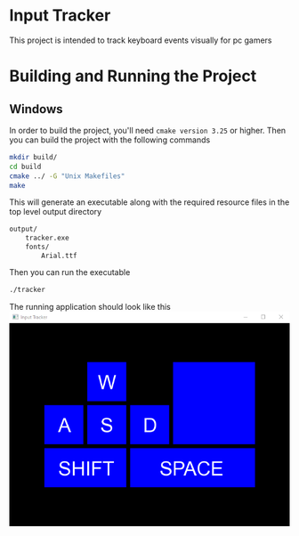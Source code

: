 # Input Tracker
This project is intended to track keyboard events visually for pc gamers

# Building and Running the Project
## Windows
In order to build the project, you'll need ```cmake version 3.25``` or higher. Then you can build the project with the following commands
```bash
mkdir build/
cd build
cmake ../ -G "Unix Makefiles"
make
```

This will generate an executable along with the required resource files in the top level output directory
```
output/
    tracker.exe
    fonts/
        Arial.ttf
```

Then you can run the executable
```bash
./tracker
```

The running application should look like this
![alt text](https://raw.githubusercontent.com/BeckSM64/input-tracker/master/images/tracker-screenshot.png)
